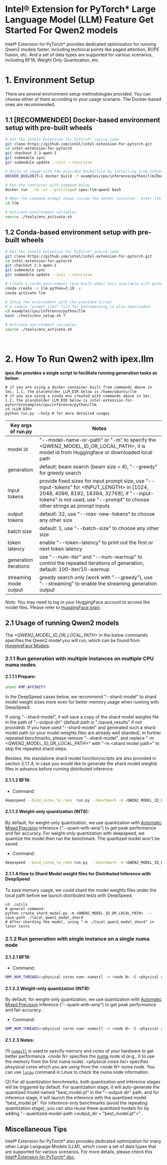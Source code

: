 # Intel® Extension for PyTorch\* Large Language Model (LLM) Feature Get Started For Qwen2 models

Intel® Extension for PyTorch\* provides dedicated optimization for running Qwen2 models faster, including technical points like paged attention, ROPE fusion, etc. And a set of data types are supported for various scenarios, including BF16, Weight Only Quantization, etc. 
# 1. Environment Setup

There are several environment setup methodologies provided. You can choose either of them according to your usage scenario. The Docker-based ones are recommended.

## 1.1 [RECOMMENDED] Docker-based environment setup with pre-built wheels

```bash
# Get the Intel® Extension for PyTorch* source code
git clone https://github.com/intel/intel-extension-for-pytorch.git
cd intel-extension-for-pytorch
git checkout 2.3-qwen-2
git submodule sync
git submodule update --init --recursive

# Build an image with the provided Dockerfile by installing from Intel® Extension for PyTorch* prebuilt wheel files
DOCKER_BUILDKIT=1 docker build -f examples/cpu/inference/python/llm/Dockerfile -t ipex-llm:qwen2 .

# Run the container with command below
docker run --rm -it --privileged ipex-llm:qwen2 bash

# When the command prompt shows inside the docker container, enter llm examples directory
cd llm

# Activate environment variables
source ./tools/env_activate.sh
```

## 1.2 Conda-based environment setup with pre-built wheels

```bash
# Get the Intel® Extension for PyTorch* source code
git clone https://github.com/intel/intel-extension-for-pytorch.git
cd intel-extension-for-pytorch
git checkout 2.3-qwen-2
git submodule sync
git submodule update --init --recursive

# Create a conda environment (pre-built wheel only available with python=3.10)
conda create -n llm python=3.10 -y
conda activate llm

# Setup the environment with the provided script
# A sample "prompt.json" file for benchmarking is also downloaded
cd examples/cpu/inference/python/llm
bash ./tools/env_setup.sh 7

# Activate environment variables
source ./tools/env_activate.sh
```
<br>

# 2. How To Run Qwen2 with ipex.llm

**ipex.llm provides a single script to facilitate running generation tasks as below:**

```
# if you are using a docker container built from commands above in Sec. 1.1, the placeholder LLM_DIR below is /home/ubuntu/llm
# if you are using a conda env created with commands above in Sec. 1.2, the placeholder LLM_DIR below is intel-extension-for-pytorch/examples/cpu/inference/python/llm
cd <LLM_DIR>
python run.py --help # for more detailed usages
```

| Key args of run.py | Notes |
|---|---|
| model id | "--model-name-or-path" or "-m" to specify the &lt;QWEN2_MODEL_ID_OR_LOCAL_PATH&gt;, it is model id from Huggingface or downloaded local path |
| generation | default: beam search (beam size = 4), "--greedy" for greedy search |
| input tokens | provide fixed sizes for input prompt size, use "--input-tokens" for &lt;INPUT_LENGTH&gt; in [1024, 2048, 4096, 8192, 16384, 32768]; if "--input-tokens" is not used, use "--prompt" to choose other strings as prompt inputs|
| output tokens | default: 32, use "--max-new-tokens" to choose any other size |
| batch size |  default: 1, use "--batch-size" to choose any other size |
| token latency |  enable "--token-latency" to print out the first or next token latency |
| generation iterations |  use "--num-iter" and "--num-warmup" to control the repeated iterations of generation, default: 100-iter/10-warmup |
| streaming mode output | greedy search only (work with "--greedy"), use "--streaming" to enable the streaming generation output |

*Note:* You may need to log in your HuggingFace account to access the model files. Please refer to [HuggingFace login](https://huggingface.co/docs/huggingface_hub/quick-start#login).

## 2.1 Usage of running Qwen2 models

The *&lt;QWEN2_MODEL_ID_OR_LOCAL_PATH&gt;* in the below commands specifies the Qwen2 model you will run, which can be found from [HuggingFace Models](https://huggingface.co/models).

### 2.1.1 Run generation with multiple instances on multiple CPU numa nodes

#### 2.1.1.1 Prepare:

```bash
unset KMP_AFFINITY
```

In the DeepSpeed cases below, we recommend "--shard-model" to shard model weight sizes more even for better memory usage when running with DeepSpeed.

If using "--shard-model", it will save a copy of the shard model weights file in the path of "--output-dir" (default path is "./saved_results" if not provided).
If you have used "--shard-model" and generated such a shard model path (or your model weights files are already well sharded), in further repeated benchmarks, please remove "--shard-model", and replace "-m &lt;QWEN2_MODEL_ID_OR_LOCAL_PATH&gt;" with "-m &lt;shard model path&gt;" to skip the repeated shard steps.

Besides, the standalone shard model function/scripts are also provided in section 2.1.1.4, in case you would like to generate the shard model weights files in advance before running distributed inference.

#### 2.1.1.2 BF16:

- Command:
```bash
deepspeed --bind_cores_to_rank  run.py --benchmark -m <QWEN2_MODEL_ID_OR_LOCAL_PATH> --dtype bfloat16 --ipex  --greedy --input-tokens <INPUT_LENGTH> --autotp --shard-model
```

#### 2.1.1.3 Weight-only quantization (INT8):

By default, for weight-only quantization, we use quantization with [Automatic Mixed Precision](https://pytorch.org/tutorials/recipes/recipes/amp_recipe.html) inference ("--quant-with-amp") to get peak performance and fair accuracy.
For weight-only quantization with deepspeed, we quantize the model then run the benchmark. The quantized model won't be saved.

- Command:
```bash
deepspeed --bind_cores_to_rank run.py  --benchmark -m <QWEN2_MODEL_ID_OR_LOCAL_PATH> --ipex --ipex-weight-only-quantization --weight-dtype INT8 --quant-with-amp --greedy --input-tokens <INPUT_LENGTH>  --autotp --shard-model
```

#### 2.1.1.4 How to Shard Model weight files for Distributed Inference with DeepSpeed

To save memory usage, we could shard the model weights files under the local path before we launch distributed tests with DeepSpeed.

```
cd ./utils
# general command:
python create_shard_model.py -m <QWEN2_MODEL_ID_OR_LOCAL_PATH>  --save-path ./local_qwen2_model_shard
# After sharding the model, using "-m ./local_qwen2_model_shard" in later tests
```

### 2.1.2 Run generation with single instance on a single numa node
#### 2.1.2.1 BF16:

- Command:
```bash
OMP_NUM_THREADS=<physical cores num> numactl -m <node N> -C <physical cores list> python run.py --benchmark -m <QWEN2_MODEL_ID_OR_LOCAL_PATH> --dtype bfloat16 --ipex --greedy --input-tokens <INPUT_LENGTH> 
```

#### 2.1.2.2 Weight-only quantization (INT8):

By default, for weight-only quantization, we use quantization with [Automatic Mixed Precision](https://pytorch.org/tutorials/recipes/recipes/amp_recipe.html) inference ("--quant-with-amp") to get peak performance and fair accuracy.

- Command:
```bash
OMP_NUM_THREADS=<physical cores num> numactl -m <node N> -C <physical cores list>  python run.py  --benchmark -m <QWEN2_MODEL_ID_OR_LOCAL_PATH> --ipex-weight-only-quantization --weight-dtype INT8 --quant-with-amp --output-dir "saved_results"  --greedy --input-tokens <INPUT_LENGTH>
```

#### 2.1.2.3 Notes:

(1) [`numactl`](https://linux.die.net/man/8/numactl) is used to specify memory and cores of your hardware to get better performance. *&lt;node N&gt;* specifies the [numa](https://en.wikipedia.org/wiki/Non-uniform_memory_access) node id (e.g., 0 to use the memory from the first numa node). *&lt;physical cores list&gt;* specifies phsysical cores which you are using from the *&lt;node N&gt;* numa node. You can use [`lscpu`](https://man7.org/linux/man-pages/man1/lscpu.1.html) command in Linux to check the numa node information.

(2) For all quantization benchmarks, both quantization and inference stages will be triggered by default. For quantization stage, it will auto-generate the quantized model named "best_model.pt" in the "--output-dir" path, and for inference stage, it will launch the inference with the quantized model "best_model.pt".  For inference-only benchmarks (avoid the repeating quantization stage), you can also reuse these quantized models for by adding "--quantized-model-path &lt;output_dir + "best_model.pt"&gt;" .

## Miscellaneous Tips
Intel® Extension for PyTorch\* also provides dedicated optimization for many other Large Language Models (LLM), which cover a set of data types that are supported for various scenarios. For more details, please check this [Intel® Extension for PyTorch\* doc](https://github.com/intel/intel-extension-for-pytorch/blob/release/2.3/README.md).
